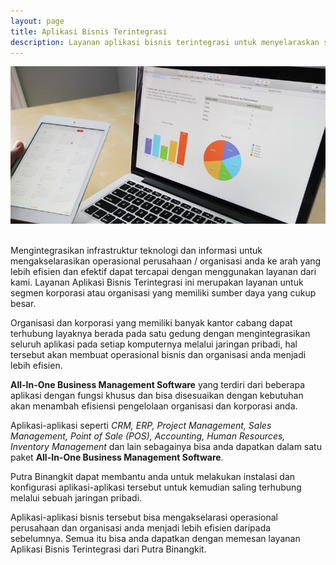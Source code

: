 ```yaml
---
layout: page
title: Aplikasi Bisnis Terintegrasi
description: Layanan aplikasi bisnis terintegrasi untuk menyelaraskan seluruh aplikasi bisnis anda kedalam sebuah jaringan untuk efisiensi operasional bisnis anda
---
```



![Aplikasi Bisnis Terintegrasi](img/aplikasi-bisnis.jpg)

<br />
Mengintegrasikan infrastruktur teknologi dan informasi untuk mengakselarasikan operasional perusahaan / organisasi anda ke arah yang lebih efisien dan efektif dapat tercapai dengan menggunakan layanan dari kami. Layanan Aplikasi Bisnis Terintegrasi ini merupakan layanan untuk segmen korporasi atau organisasi yang memiliki sumber daya yang cukup besar. 

Organisasi dan korporasi yang memiliki banyak kantor cabang dapat terhubung layaknya berada pada satu gedung dengan mengintegrasikan seluruh aplikasi pada setiap komputernya melalui jaringan pribadi, hal tersebut akan membuat operasional bisnis dan organisasi anda menjadi lebih efisien.

**All-In-One Business Management Software** yang terdiri dari beberapa aplikasi dengan fungsi khusus dan bisa disesuaikan dengan kebutuhan akan menambah efisiensi pengelolaan organisasi dan korporasi anda.

Aplikasi-aplikasi seperti *CRM, ERP, Project Management, Sales Management, Point of Sale (POS), Accounting, Human Resources, Inventory Management* dan lain sebagainya bisa anda dapatkan dalam satu paket **All-In-One Business Management Software**.
 
Putra Binangkit dapat membantu anda untuk melakukan instalasi dan konfigurasi aplikasi-aplikasi tersebut untuk kemudian saling terhubung melalui sebuah jaringan pribadi.

Aplikasi-aplikasi bisnis tersebut bisa mengakselarasi operasional perusahaan dan organisasi anda menjadi lebih efisien daripada sebelumnya. Semua itu bisa anda dapatkan dengan memesan layanan Aplikasi Bisnis Terintegrasi dari Putra Binangkit.
